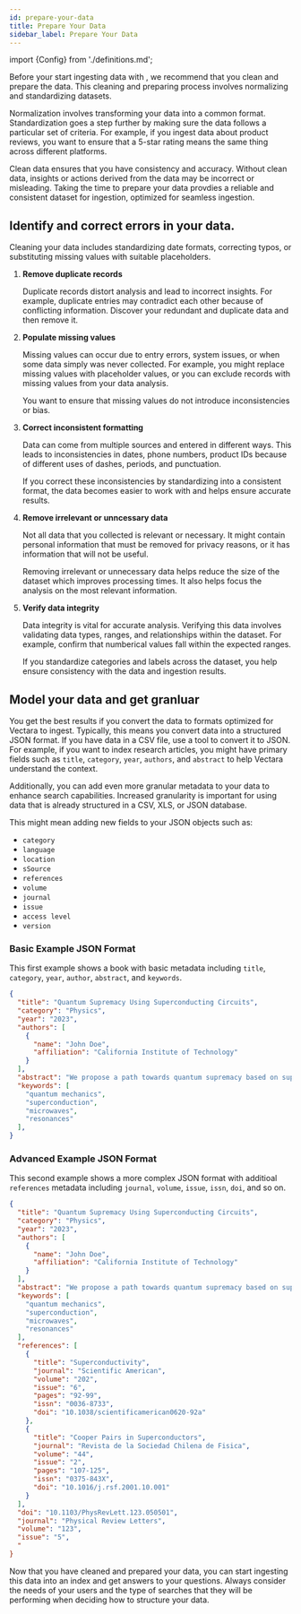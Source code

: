 ```yaml
---
id: prepare-your-data
title: Prepare Your Data
sidebar_label: Prepare Your Data
---
```


import {Config} from './definitions.md';

Before your start ingesting data with <Config v="names.product"/>, we recommend that you 
clean and prepare the data. This cleaning and preparing process involves 
normalizing and standardizing datasets. 

Normalization involves transforming your data into a common format. 
Standardization goes a step further by making sure the data follows a 
particular set of criteria. For example, if you ingest data about product 
reviews, you want to ensure that a 5-star rating means the same thing 
across different platforms.

Clean data ensures that you have consistency and accuracy. Without clean data, 
insights or actions derived from the data may be incorrect or misleading. 
Taking the time to prepare your data provdies a reliable and consistent 
dataset for ingestion, optimized for seamless ingestion. 

## Identify and correct errors in your data. 

Cleaning your data includes standardizing date formats, correcting typos, or 
substituting missing values with suitable placeholders.

1. **Remove duplicate records**

    Duplicate records distort analysis and lead to incorrect insights. For example, 
    duplicate entries may contradict each other because of conflicting information. 
    Discover your redundant and 
    duplicate data and then remove it.
2. **Populate missing values**

    Missing values can occur due to entry errors, system issues, or when some data 
    simply was never collected. For example, you might replace missing values with 
    placeholder values, or you can exclude records with missing values from your 
    data analysis.

    You want to ensure that missing values do not introduce inconsistencies or bias.

3. **Correct inconsistent formatting** 
   
    Data can come from multiple sources and entered in different ways. This leads 
    to inconsistencies in dates, phone numbers, product IDs because of different 
    uses of dashes, periods, and punctuation. 
    
    If you correct these inconsistencies by standardizing into a consistent format, 
    the data becomes easier to work with and helps ensure accurate results.
4. **Remove irrelevant or unncessary data**

    Not all data that you collected is relevant or necessary. It might contain 
    personal information that must be removed for privacy reasons, or it has
    information that will not be useful.

    Removing irrelevant or unnecessary data helps reduce the size of the dataset 
    which improves processing times. It also helps focus the analysis on the 
    most relevant information.

5. **Verify data integrity**

   Data integrity is vital for accurate analysis. Verifying this data involves 
   validating data types, ranges, and relationships within the dataset. For
   example, confirm that numberical values fall within the expected ranges.

   If you standardize categories and labels across the dataset, you help 
   ensure consistency with the data and ingestion results.
   

## Model your data and get granluar

You get the best results if you convert the data to formats optimized for 
Vectara to ingest. Typically, this means you convert data into a structured 
JSON format. If you have data in a CSV file, use a tool to convert it to 
JSON. For example, if you want to index research articles, you might have 
primary fields such as `title`, `category`, `year`, `authors`, and `abstract` to 
help Vectara understand the context.

Additionally, you can add even more granular metadata to your data to 
enhance search capabilities. Increased granularity is important for 
using data that is already structured in a CSV, XLS, or JSON database. 

This might mean adding new fields to your JSON objects such as:
- `category`
- `language`
- `location`
- `sSource`
- `references`
- `volume`
- `journal`
- `issue`
- `access level`
- `version`

### Basic Example JSON Format

This first example shows a book with basic metadata including `title`, `category`, `year`, `author`, `abstract`, 
and `keywords`.


```json
{
  "title": "Quantum Supremacy Using Superconducting Circuits",
  "category": "Physics",
  "year": "2023",
  "authors": [
    {
      "name": "John Doe",
      "affiliation": "California Institute of Technology"
    }
  ],
  "abstract": "We propose a path towards quantum supremacy based on superconducting circuits coupled to microwave resonators. By utilizing the high fidelity and low noise characteristics of these devices, we demonstrate that it will soon be possible to execute particular computations quicker on a quantum system compared to a traditional classical computer.",
  "keywords": [
    "quantum mechanics",
    "superconduction",
    "microwaves",
    "resonances"
  ],
}
```

### Advanced Example JSON Format


This second example shows a more complex JSON format with additioal 
 `references` metadata including `journal`, `volume`, `issue`, `issn`, `doi`, and so on.

```json
{
  "title": "Quantum Supremacy Using Superconducting Circuits",
  "category": "Physics",
  "year": "2023",
  "authors": [
    {
      "name": "John Doe",
      "affiliation": "California Institute of Technology"
    }
  ],
  "abstract": "We propose a path towards quantum supremacy based on superconducting circuits coupled to microwave resonators. By utilizing the high fidelity and low noise characteristics of these devices, we demonstrate that it will soon be possible to execute particular computations quicker on a quantum system compared to a traditional classical computer.",
  "keywords": [
    "quantum mechanics",
    "superconduction",
    "microwaves",
    "resonances"
  ],
  "references": [
    {
      "title": "Superconductivity",
      "journal": "Scientific American",
      "volume": "202",
      "issue": "6",
      "pages": "92-99",
      "issn": "0036-8733",
      "doi": "10.1038/scientificamerican0620-92a"
    },
    {
      "title": "Cooper Pairs in Superconductors",
      "journal": "Revista de la Sociedad Chilena de Fisica",
      "volume": "44",
      "issue": "2",
      "pages": "107-125",
      "issn": "0375-843X",
      "doi": "10.1016/j.rsf.2001.10.001"
    }
  ],
  "doi": "10.1103/PhysRevLett.123.050501",
  "journal": "Physical Review Letters",
  "volume": "123",
  "issue": "5",
  "
}
```

Now that you have cleaned and prepared your data, you can start ingesting
this data into an index and get answers to your questions. Always 
consider the needs of your users and the type of searches that 
they will be performing when deciding how to structure your data.
